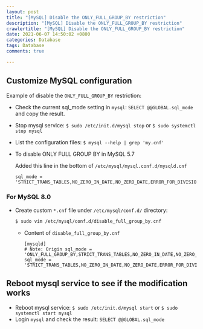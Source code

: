 ```yaml
---
layout: post
title: "[MySQL] Disable the ONLY_FULL_GROUP_BY restriction"
description: "[MySQL] Disable the ONLY_FULL_GROUP_BY restriction"
crawlertitle: "[MySQL] Disable the ONLY_FULL_GROUP_BY restriction"
date: 2021-06-07 14:50:02 +0800
categories: Database
tags: Database
comments: true

---
```


## Customize MySQL configuration

Example of disable the `ONLY_FULL_GROUP_BY` restriction:

- Check the current sql_mode setting in `mysql`: `SELECT @@GLOBAL.sql_mode` and copy the result.
- Stop mysql service: `$ sudo /etc/init.d/mysql stop` or `$ sudo systemctl stop mysql`
- List the configuration files: `$ mysql --help | grep 'my.cnf'`

- To disable ONLY FULL GROUP BY in MySQL 5.7

  Added this line in the bottom of `/etc/mysql/mysql.conf.d/mysqld.cnf`

  ```config
  sql_mode = 'STRICT_TRANS_TABLES,NO_ZERO_IN_DATE,NO_ZERO_DATE,ERROR_FOR_DIVISION_BY_ZERO,NO_AUTO_CREATE_USER,NO_ENGINE_SUBSTITUTION'
  ```

### For MySQL 8.0

- Create custom `*.cnf` file under `/etc/mysql/conf.d/` directory:

  ```bash
  $ sudo vim /etc/mysql/conf.d/disable_full_group_by.cnf
  ```
    - Content of `disable_full_group_by.cnf`

      ```config
      [mysqld]
      # Note: Origin sql_mode = 'ONLY_FULL_GROUP_BY,STRICT_TRANS_TABLES,NO_ZERO_IN_DATE,NO_ZERO_DATE,ERROR_FOR_DIVISION_BY_ZERO,NO_AUTO_CREATE_USER,NO_ENGINE_SUBSTITUTION'
      sql_mode = 'STRICT_TRANS_TABLES,NO_ZERO_IN_DATE,NO_ZERO_DATE,ERROR_FOR_DIVISION_BY_ZERO,NO_AUTO_CREATE_USER,NO_ENGINE_SUBSTITUTION'
      ```

## Reboot mysql service to see if the modification works

- Reboot mysql service:  `$ sudo /etc/init.d/mysql start` or `$ sudo systemctl start mysql`
- Login `mysql` and check the result: `SELECT @@GLOBAL.sql_mode`

